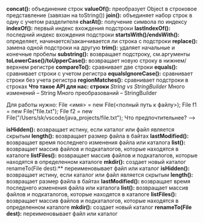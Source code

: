 **concat():** объединение строк
**valueOf():** преобразует Object в строковое представление (завязан на toString())
**join():** объединяет набор строк в одну с учетом разделителя
**charAt():** получение символа по индексу
**indexOf():** первый индекс вхождения подстроки
**lastIndexOf():** последний индекс вхождения подстроки
**startsWith()/endsWith():** определяет, начинается/заканчивается ли строка с подстроки
**replace():** замена одной подстроки на другую
**trim():** удаляет начальные и конечные пробелы
**substring():** возвращает подстроку, см.аргументы
**toLowerCase()/toUpperCase():** возвращает новую строку в нижнем/верхнем регистре
**сompareTo():** сравнивает две строки
**equals():** сравнивает строки с учетом регистра
**equalsIgnoreCase():** сравнивает строки без учета регистра
**regionMatches():** сравнивает подстроки в строках
        __Что такое API для нас: строки__
    *String vs StringBuilder*
Много изменений – String
Много преобразований – StringBuilder

 Для работы нужно:
File <имя> = new File(<полный путь к файлу>);
File f1 = new File("file.txt");
File f2 = new File("/Users/sk/vscode/java_projects/file.txt");
Что предпочтительнее? -->

**isHidden():** возвращает истину, если каталог или файл является скрытым
**length():** возвращает размер файла в байтах
**lastModified():** возвращает время последнего изменения файла или каталога
**list():** возвращает массив файлов и подкаталогов, которые находятся в каталоге
**listFiles():** возвращает массив файлов и подкаталогов, которые находятся
в определенном каталоге
**mkdir():** создает новый каталог
renameTo(File dest):** переименовывает файл или каталог
**isHidden():** возвращает истину, если каталог или файл является скрытым
**length():** возвращает размер файла в байтах
**lastModified():** возвращает время последнего изменения файла или каталога
**list():** возвращает массив файлов и подкаталогов, которые находятся в каталоге
**listFiles():** возвращает массив файлов и подкаталогов, которые находятся
в определенном каталоге
**mkdir():** создает новый каталог
**renameTo(File dest):** переименовывает файл или каталог


